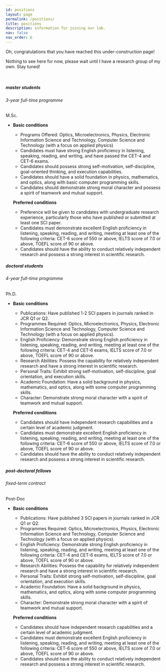 ```yaml
---
id: positions
layout: page
permalink: /positions/
title: positions
description: information for joining our lab.
nav: false
nav_order: 6
---
```


Oh, congratulations that you have reached this under-construction page!

Nothing to see here for now, please wait until I have a research group of my own. Stay tuned!

<br>

<div class="card mt-3">
  <div class="p-3">
    <div class="row">
      <div class="col-sm-10">
        <h5 id="labmember" class="card-title"><strong>master students</strong></h5>
        <h6 class="card-subtitle font-italic">3-year full-time programme</h6>
      </div>
      <div class="col-sm-2 text-sm-right">
        <span class="badge">
          M.Sc.
        </span>
      </div>
    </div>
    <ul class="card-text font-weight-light list-group list-group-flush">
      <li class="list-group-item">
        <div class="row">
          <div class="col-sm-6">
            <p><strong>Basic conditions</strong></p>
            <ul>
                <li>Programs Offered: Optics, Microelectronics, Physics, Electronic Information Science and Technology, Computer Science and Technology (with a focus on applied physics)</li>
                <li>Candidates must have strong English proficiency in listening, speaking, reading, and writing, and have passed the CET-4 and CET-6 exams.</li>
                <li>Candidates should possess strong self-motivation, self-discipline, goal-oriented thinking, and execution capabilities.</li>
                <li>Candidates should have a solid foundation in physics, mathematics, and optics, along with basic computer programming skills.</li>
                <li>Candidates should demonstrate strong moral character and possess a spirit of teamwork and mutual support.</li>
            </ul>
          </div>
          <div class="col-sm-6">
            <p><strong>Preferred conditions</strong></p>
            <ul>
                <li>Preference will be given to candidates with undergraduate research experience, particularly those who have published or submitted at least one SCI paper.</li>
                <li>Candidates must demonstrate excellent English proficiency in listening, speaking, reading, and writing, meeting at least one of the following criteria: CET-6 score of 550 or above, IELTS score of 7.0 or above, TOEFL score of 90 or above.</li>
                <li>Candidates should have the ability to conduct relatively independent research and possess a strong interest in scientific research.</li>
            </ul>
          </div>
        </div>
      </li>
    </ul>
  </div>
</div>

<div class="card mt-3">
  <div class="p-3">
    <div class="row">
      <div class="col-sm-10">
        <h5 id="labmember" class="card-title"><strong>doctoral students</strong></h5>
        <h6 class="card-subtitle font-italic">4-year full-time programme</h6>
      </div>
      <div class="col-sm-2 text-sm-right">
        <span class="badge">
          Ph.D.
        </span>
      </div>
    </div>
    <ul class="card-text font-weight-light list-group list-group-flush">
      <li class="list-group-item">
        <div class="row">
          <div class="col-sm-6">
            <p><strong>Basic conditions</strong></p>
            <ul>
                <li>Publications: Have published 1-2 SCI papers in journals ranked in JCR Q1 or Q2.</li>
                <li>Programmes Required: Optics, Microelectronics, Physics, Electronic Information Science and Technology, Computer Science and Technology (with a focus on applied physics).</li>
                <li>English Proficiency: Demonstrate strong English proficiency in listening, speaking, reading, and writing, meeting at least one of the following criteria: CET-4 and CET-6 exams, IELTS score of 7.0 or above, TOEFL score of 90 or above.</li>
                <li>Research Abilities: Possess the capability for relatively independent research and have a strong interest in scientific research.</li>
                <li>Personal Traits: Exhibit strong self-motivation, self-discipline, goal orientation, and execution skills.</li>
                <li>Academic Foundation: Have a solid background in physics, mathematics, and optics, along with some computer programming skills.</li>
                <li>Character: Demonstrate strong moral character with a spirit of teamwork and mutual support.</li>
            </ul>
          </div>
          <div class="col-sm-6">
            <p><strong>Preferred conditions</strong></p>
            <ul>
                <li>Candidates should have independent research capabilities and a certain level of academic judgment.</li>
                <li>Candidates must demonstrate excellent English proficiency in listening, speaking, reading, and writing, meeting at least one of the following criteria: CET-6 score of 550 or above, IELTS score of 7.0 or above, TOEFL score of 90 or above.</li>
                <li>Candidates should have the ability to conduct relatively independent research and possess a strong interest in scientific research.</li>
            </ul>
          </div>
        </div>
      </li>
    </ul>
  </div>
</div>

<div class="card mt-3">
  <div class="p-3">
    <div class="row">
      <div class="col-sm-10">
        <h5 id="labmember" class="card-title"><strong>post-doctoral fellows</strong></h5>
        <h6 class="card-subtitle font-italic">fixed-term contract</h6>
      </div>
      <div class="col-sm-2 text-sm-right">
        <span class="badge">
          Post-Doc
        </span>
      </div>
    </div>
    <ul class="card-text font-weight-light list-group list-group-flush">
      <li class="list-group-item">
        <div class="row">
          <div class="col-sm-6">
            <p><strong>Basic conditions</strong></p>
            <ul>
                <li>Publications: Have published 3 SCI papers in journals ranked in JCR Q1 or Q2.</li>
                <li>Programmes Required: Optics, Microelectronics, Physics, Electronic Information Science and Technology, Computer Science and Technology (with a focus on applied physics).</li>
                <li>English Proficiency: Demonstrate strong English proficiency in listening, speaking, reading, and writing, meeting at least one of the following criteria: CET-4 and CET-6 exams, IELTS score of 7.0 or above, TOEFL score of 90 or above.</li>
                <li>Research Abilities: Possess the capability for relatively independent research and have a strong interest in scientific research.</li>
                <li>Personal Traits: Exhibit strong self-motivation, self-discipline, goal orientation, and execution skills.</li>
                <li>Academic Foundation: Have a solid background in physics, mathematics, and optics, along with some computer programming skills.</li>
                <li>Character: Demonstrate strong moral character with a spirit of teamwork and mutual support.</li>
            </ul>
          </div>
          <div class="col-sm-6">
            <p><strong>Preferred conditions</strong></p>
            <ul>
                <li>Candidates should have independent research capabilities and a certain level of academic judgment.</li>
                <li>Candidates must demonstrate excellent English proficiency in listening, speaking, reading, and writing, meeting at least one of the following criteria: CET-6 score of 550 or above, IELTS score of 7.0 or above, TOEFL score of 90 or above.</li>
                <li>Candidates should have the ability to conduct relatively independent research and possess a strong interest in scientific research.</li>
            </ul>
          </div>
        </div>
      </li>
    </ul>
  </div>
</div>

